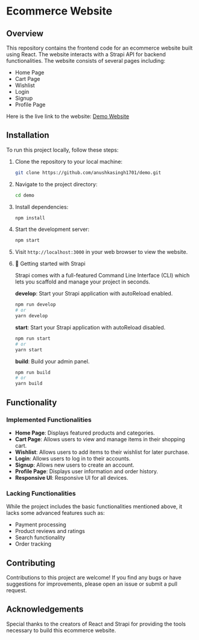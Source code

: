 # Ecommerce Website 

## Overview

This repository contains the frontend code for an ecommerce website built using React. The website interacts with a Strapi API for backend functionalities. The website consists of several pages including:

- Home Page
- Cart Page
- Wishlist
- Login
- Signup
- Profile Page

Here is the live link to the website: [Demo Website](https://demo-fawn-nu-15.vercel.app/)

## Installation

To run this project locally, follow these steps:

1. Clone the repository to your local machine:

   ```bash
   git clone https://github.com/anushkasingh1701/demo.git
   ```

2. Navigate to the project directory:

   ```bash
   cd demo
   ```

3. Install dependencies:

   ```bash
   npm install
   ```

4. Start the development server:

   ```bash
   npm start
   ```

5. Visit `http://localhost:3000` in your web browser to view the website.

6. 🚀 Getting started with Strapi

   Strapi comes with a full-featured Command Line Interface (CLI) which lets you scaffold and manage your project in seconds.

   **develop**: Start your Strapi application with autoReload enabled.

   ```bash
   npm run develop
   # or
   yarn develop
   ```

   **start**: Start your Strapi application with autoReload disabled.

   ```bash
   npm run start
   # or
   yarn start
   ```

   **build**: Build your admin panel.

   ```bash
   npm run build
   # or
   yarn build
   ```

## Functionality

### Implemented Functionalities

- **Home Page**: Displays featured products and categories.
- **Cart Page**: Allows users to view and manage items in their shopping cart.
- **Wishlist**: Allows users to add items to their wishlist for later purchase.
- **Login**: Allows users to log in to their accounts.
- **Signup**: Allows new users to create an account.
- **Profile Page**: Displays user information and order history.
- **Responsive UI**: Responsive UI for all devices.

### Lacking Functionalities

While the project includes the basic functionalities mentioned above, it lacks some advanced features such as:

- Payment processing
- Product reviews and ratings
- Search functionality
- Order tracking


## Contributing

Contributions to this project are welcome! If you find any bugs or have suggestions for improvements, please open an issue or submit a pull request.


## Acknowledgements

Special thanks to the creators of React and Strapi for providing the tools necessary to build this ecommerce website.
